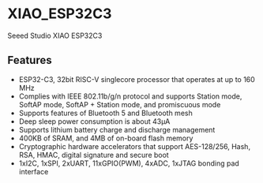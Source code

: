 # XIAO_ESP32C3
Seeed Studio XIAO ESP32C3

## Features ##
* ESP32-C3, 32­bit RISC­-V single­core processor that operates at up to 160 MHz
* Complies with IEEE 802.11b/g/n protocol and supports Station mode, SoftAP mode, SoftAP + Station mode, and promiscuous mode
* Supports features of Bluetooth 5 and Bluetooth mesh
* Deep sleep power consumption is about 43μA
* Supports lithium battery charge and discharge management
* 400KB of SRAM, and 4MB of on-board flash memory
* Cryptographic hardware accelerators that support AES-128/256, Hash, RSA, HMAC, digital signature and secure boot
* 1xI2C, 1xSPI, 2xUART, 11xGPIO(PWM), 4xADC, 1xJTAG bonding pad interface
